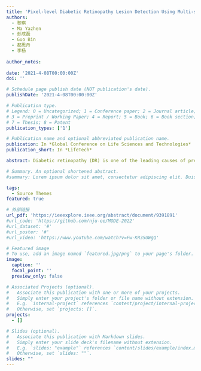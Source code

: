 ```yaml
---
title: 'Pixel-level Diabetic Retinopathy Lesion Detection Using Multi-scale Convolutional Neural Network'
authors:
  - 黎琪
  - Ma Yazhen
  - 彭成磊
  - Guo Bin
  - 都思丹
  - 李杨
  
author_notes:
  
date: '2021-4-08T00:00:00Z'
doi: ''

# Schedule page publish date (NOT publication's date).
publishDate: '2021-4-08T00:00:00Z'

# Publication type.
# Legend: 0 = Uncategorized; 1 = Conference paper; 2 = Journal article;
# 3 = Preprint / Working Paper; 4 = Report; 5 = Book; 6 = Book section;
# 7 = Thesis; 8 = Patent
publication_types: ['1']

# Publication name and optional abbreviated publication name.
publication: In *Global Conference on Life Sciences and Technologies*
publication_short: In *LifeTech*

abstract: Diabetic retinopathy (DR) is one of the leading causes of preventable blindness. It's urgent to develop reliable methods for auto DR screening, the key of which is the detection of lesions. This paper presents an innovative method to detect DR lesions in pixel-level. We design a multi-scale Convolution Neural Network (CNN) that make the full use of multiple different scales with complementary image information. Experiments are carried out on both private and public datasets. Results show that multi-scale CNN model outperforms single-scale CNN model and other state-of-the-art approaches.

# Summary. An optional shortened abstract.
#summary: Lorem ipsum dolor sit amet, consectetur adipiscing elit. Duis posuere tellus ac convallis placerat. Proin tincidunt magna sed ex sollicitudin condimentum.

tags:
  - Source Themes
featured: true

# 外部链接
url_pdf: 'https://ieeexplore.ieee.org/abstract/document/9391891'
#url_code: 'https://github.com/nju-ee/MODE-2022'
#url_dataset: '#'
#url_poster: '#'
#url_video: 'https://www.youtube.com/watch?v=Fw-KR35UWgQ'

# Featured image
# To use, add an image named `featured.jpg/png` to your page's folder.
image:
  caption: ''
  focal_point: ''
  preview_only: false

# Associated Projects (optional).
#   Associate this publication with one or more of your projects.
#   Simply enter your project's folder or file name without extension.
#   E.g. `internal-project` references `content/project/internal-project/index.md`.
#   Otherwise, set `projects: []`.
projects:
  - []

# Slides (optional).
#   Associate this publication with Markdown slides.
#   Simply enter your slide deck's filename without extension.
#   E.g. `slides: "example"` references `content/slides/example/index.md`.
#   Otherwise, set `slides: ""`.
slides: ""
---
```

